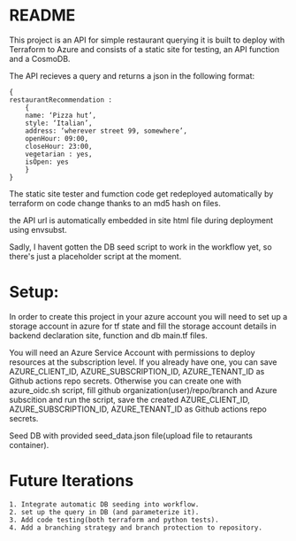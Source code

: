 # README
This project is an API for simple restaurant querying
it is built to deploy with Terraform to Azure and consists of a static site for testing, an API function and a CosmoDB.

The API recieves a query and returns a json in the following format:
```code
{
restaurantRecommendation :
    {
    name: ‘Pizza hut’,
    style: ‘Italian’,
    address: ‘wherever street 99, somewhere’,
    openHour: 09:00,
    closeHour: 23:00,
    vegetarian : yes,
    isOpen: yes
    }
}
```

The static site tester and fumction code get redeployed automatically by terraform on code change thanks to an md5 hash on files.

the API url is automatically embedded in site html file during deployment using envsubst.

Sadly, I havent gotten the DB seed script to work in the workflow yet, so there's just a placeholder script at the moment.

# Setup:
In order to create this project in your azure account you will need to set up a storage account in azure for tf state
and fill the storage account details in backend declaration site, function and db main.tf files.

You will need an Azure Service Account with permissions to deploy resources at the subscription level.
If you already have one, you can save AZURE_CLIENT_ID, AZURE_SUBSCRIPTION_ID, AZURE_TENANT_ID as Github actions repo secrets.
Otherwise you can create one with azure_oidc.sh script, fill github organization(user)/repo/branch and Azure subscition and run the script, save the created AZURE_CLIENT_ID, AZURE_SUBSCRIPTION_ID, AZURE_TENANT_ID as Github actions repo secrets.

Seed DB with provided seed_data.json file(upload file to retaurants container).


# Future Iterations
    1. Integrate automatic DB seeding into workflow.
    2. set up the query in DB (and parameterize it).
    3. Add code testing(both terraform and python tests).
    4. Add a branching strategy and branch protection to repository.
